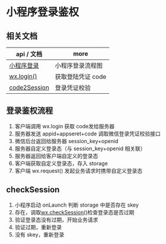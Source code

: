 # 小程序登录鉴权

## 相关文档

| api / 文档                                                                                            | more              |
| ----------------------------------------------------------------------------------------------------- | ----------------- |
| [小程序登录](https://developers.weixin.qq.com/miniprogram/dev/framework/open-ability/login.html)      | 小程序登录流程图  |
| [wx.login()](https://developers.weixin.qq.com/miniprogram/dev/api/open-api/login/wx.login.html)       | 获取登陆凭证 code |
| [code2Session](https://developers.weixin.qq.com/miniprogram/dev/api/open-api/login/code2Session.html) | 登录凭证校验      |

## 登录鉴权流程

1. 客户端调用 wx.login 获取 code发给服务器
2. 服务器发送 appid+appseret+code 调取微信登录凭证校验接口
3. 微信后台返回给服务器 session_key+openid
4. 服务器自定义登录态（与 session_key+openid 相关联）
5. 服务器返回给客户端自定义的登录态
6. 客户端获取自定义登录态，存入 storage
7. 客户端 wx.request() 发起业务请求时携带自定义登录态

## checkSession

1. 小程序启动 onLaunch 判断 storage 中是否存在 skey
2. 存在，调取[wx.checkSession()](https://developers.weixin.qq.com/miniprogram/dev/api/open-api/login/wx.checkSession.htmlhttps://developers.weixin.qq.com/miniprogram/dev/api/open-api/login/wx.checkSession.html)检查登录态是否过期
3. 验证登录态没有过期，开始业务请求
4. 验证过期，重新登录
5. 没有 skey，重新登录
